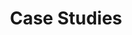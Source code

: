 ---
title: Case Studies
weight: 9
type: developer/case-studies
cascade:
  type: developer/case-studies
---